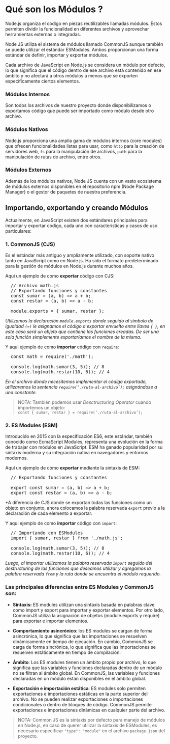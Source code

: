 # Qué son los Módulos ?

Node.js organiza el código en piezas reutilizables llamadas módulos. Estos permiten dividir la funcionalidad en diferentes archivos y aprovechar herramientas externas o integradas.

Node JS utiliza el sistema de módulos llamado CommonJS aunque también se puede utilizar el estándar ESModules. Ambos proporcionan una forma estándar de definir, importar y exportar módulos.  

Cada archivo de JavaScript en Node.js se considera un módulo por defecto, lo que significa que el código dentro de ese archivo está contenido en ese ámbito y no afectará a otros módulos a menos que se exporten específicamente ciertos elementos.  

### Módulos Internos

Son todos los archivos de nuestro proyecto donde disponibilizamos o exportamos código que puede ser importado como módulo desde otro archivo.  

### Módulos Nativos  

Node.js proporciona una amplia gama de módulos internos (core modules) que ofrecen funcionalidades listas para usar, como `http` para la creación de servidores web, `fs` para la manipulación de archivos, `path` para la manipulación de rutas de archivo, entre otros.  

### Módulos Externos  

Además de los módulos nativos, Node JS cuenta con un vasto ecosistema de módulos externos disponibles en el repositorio npm (Node Package Manager) o el gestor de paquetes de nuestra preferencia.  

## Importando, exportando y creando Módulos 

Actualmente, en JavaScript existen dos estándares principales para importar y exportar código, cada uno con características y casos de uso particulares:  

### 1. CommonJS (CJS)

Es el estándar más antiguo y ampliamente utilizado, con soporte nativo tanto en JavaScript como en Node.js. Ha sido el formato predeterminado para la gestión de módulos en Node.js durante muchos años.

Aqui un ejemplo de como **exportar** código con CJS: 

<pre>
  // Archivo math.js
  // Exportando funciones y constantes
  const sumar = (a, b) => a + b;
  const restar = (a, b) => a - b;

  module.exports = { sumar, restar };
</pre>

*Utilizamos la declaración `module.exports` donde seguido al símbolo de igualdad `(=)` le asignamos el código a exportar envuelto entre llaves `{ }`, en este caso será un objeto que contiene las funciones creadas. De ser una sola función simplemente exportaríamos el nombre de la misma.*  


Y aqui ejemplo de como **importar** código con `require`: 

<pre>
  const math = require('./math'); 

  console.log(math.sumar(3, 5)); // 8
  console.log(math.restar(10, 6)); // 4
</pre>

*En el archivo donde necesitemos implementar el código exportado, utilizaremos la sentencia `require(‘./ruta-al-archivo’);` asignándose a una constante.*  

>NOTA: También podemos usar *Desctructuring Operator* cuando importemos un objeto:  
>`const { sumar, restar } = require(‘./ruta-al-archivo’);`


### 2. ES Modules (ESM)  

Introducido en 2015 con la especificación ES6, este estándar, también conocido como EcmaScript Modules, representa una evolución en la forma de trabajar con módulos en JavaScript. ESM ha ganado popularidad por su sintaxis moderna y su integración nativa en navegadores y entornos modernos.  

Aquí un ejemplo de cómo **exportar** mediante la sintaxis de ESM:

<pre>
  // Exportando funciones y constantes

  export const sumar = (a, b) => a + b;
  export const restar = (a, b) => a - b;
</pre>

*A diferencia de CJS donde se exportan todas las funciones como un objeto en conjunto, ahora colocamos la palabra reservada `export` previo a la declaración de cada elemento a exportar.  


Y aqui ejemplo de como **importar** código con `import`: 

<pre>
  // Importando con ESModules
  import { sumar, restar } from './math.js';

  console.log(math.sumar(3, 5)); // 8
  console.log(math.restar(10, 6)); // 4
</pre>

*Luego, al importar utilizamos la palabra reservada `import` seguido del destructuring de las funciones que deseamos utilizar y agregamos la palabra reservada `from` y la ruta donde se encuentra el módulo requerido.*

### Las principales diferencias entre ES Modules y CommonJS son:  

- **Sintaxis:**  ES modules utilizan una sintaxis basada en palabras clave como import y export para importar y exportar elementos. Por otro lado, CommonJS utiliza la asignación de objetos (module.exports y require) para exportar e importar elementos.

- **Comportamiento asincrónico**: los ES modules se cargan de forma asincrónica, lo que significa que las importaciones se resuelven dinámicamente en tiempo de ejecución. En cambio, CommonJS se carga de forma sincrónica, lo que significa que las importaciones se resuelven estáticamente en tiempo de compilación.

- **Ámbito**: Los ES modules tienen un ámbito propio por archivo, lo que significa que las variables y funciones declaradas dentro de un módulo no se filtran al ámbito global. En CommonJS, las variables y funciones declaradas en un módulo están disponibles en el ámbito global.

- **Exportación e importación estática**: ES modules solo permiten exportaciones e importaciones estáticas en la parte superior del archivo. No se pueden realizar exportaciones o importaciones condicionales o dentro de bloques de código. CommonJS permite exportaciones e importaciones dinámicas en cualquier parte del archivo.

>NOTA: Common JS es la sintaxis por defecto para manejo de módulos en Node.js, en caso de querer utilizar la sintaxis de ESModules, es necesario especificar `"type": "module"` en el archivo `package.json` del proyecto.

